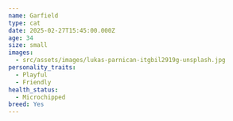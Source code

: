```yaml
---
name: Garfield
type: cat
date: 2025-02-27T15:45:00.000Z
age: 34
size: small
images:
  - src/assets/images/lukas-parnican-itgbil2919g-unsplash.jpg
personality_traits:
  - Playful
  - Friendly
health_status:
  - Microchipped
breed: Yes
---
```

